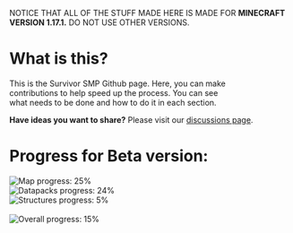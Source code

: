 <!--- https://progress-bar.dev/<thepercentage>?title=<title> --->
NOTICE THAT ALL OF THE STUFF MADE HERE IS MADE FOR **MINECRAFT VERSION 1.17.1.**  DO NOT USE OTHER VERSIONS.

# What is this?
This is the Survivor SMP Github page.  Here, you can make <br>
contributions to help speed up the process.  You can see <br>
what needs to be done and how to do it in each section. <br>

<strong>Have ideas you want to share?</strong>  Please visit our
[discussions page](https://github.com/InTheProcess/Survivor_In_Minecraft/discussions/categories/ideas).


# Progress for Beta version:
![Map progress: 25%](https://progress-bar.dev/25?title=Map) <br>
![Datapacks progress: 24%](https://progress-bar.dev/24?title=Datapacks) <br>
![Structures progress: 5%](https://progress-bar.dev/4?title=Structures) <br><br>
![Overall progress: 15%](https://progress-bar.dev/15?title=Overall)
